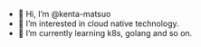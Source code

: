 - 👋 Hi, I’m @kenta-matsuo
- 👀 I’m interested in cloud native technology.
- 🌱 I’m currently learning k8s, golang and so on.

<!---
kenta-matsuo/kenta-matsuo is a ✨ special ✨ repository because its `README.md` (this file) appears on your GitHub profile.
You can click the Preview link to take a look at your changes.
--->
